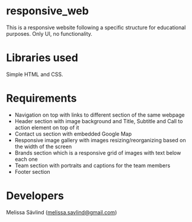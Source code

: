 # responsive_web
This is a responsive website following a specific structure for educational purposes. Only UI, no functionality.

# Libraries used
Simple HTML and CSS. 

# Requirements
<ul>
  <li>Navigation on top with links to different section of the same webpage</li>
<li>Header section with image background and Title, Subtitle and Call to action element on top of it</li>
<li>Contact us section with embedded Google Map</li>
<li>Responsive image gallery with images resizing/reorganizing based on the width of the screen</li>
<li>Brands section which is a responsive grid of images with text below each one</li>
<li>Team section with portraits and captions for the team members</li>
<li>Footer section</li>
</ul>

# Developers 
Melissa Sävlind (melissa.savlind@gmail.com)
